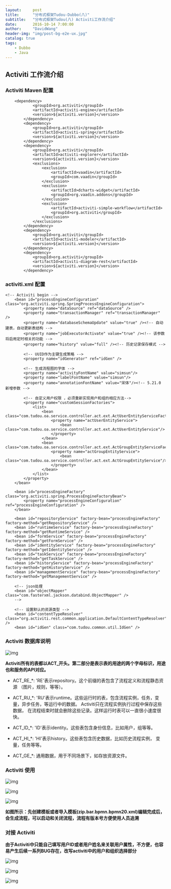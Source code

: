 ```yaml
---
layout:     post
title:      "分布式框架Tudou-Dubbo(八)"
subtitle:   "分布式框架Tudou(八) Activiti工作流介绍"
date:       2016-10-14 7:00:00
author:     "DavidWang"
header-img: "img/post-bg-e2e-ux.jpg"
catalog: true
tags:
    - Dubbo
    - Java
--- 
```


## Activiti 工作流介绍

### Activiti Maven 配置

```
	<dependency>
            <groupId>org.activiti</groupId>
            <artifactId>activiti-engine</artifactId>
            <version>${activiti.version}</version>
        </dependency>
        <dependency>
            <groupId>org.activiti</groupId>
            <artifactId>activiti-spring</artifactId>
            <version>${activiti.version}</version>
        </dependency>
        <dependency>
            <groupId>org.activiti</groupId>
            <artifactId>activiti-explorer</artifactId>
            <version>${activiti.version}</version>
            <exclusions>
                <exclusion>
                    <artifactId>vaadin</artifactId>
                    <groupId>com.vaadin</groupId>
                </exclusion>
                <exclusion>
                    <artifactId>dcharts-widget</artifactId>
                    <groupId>org.vaadin.addons</groupId>
                </exclusion>
                <exclusion>
                    <artifactId>activiti-simple-workflow</artifactId>
                    <groupId>org.activiti</groupId>
                </exclusion>
            </exclusions>
        </dependency>
        <dependency>
            <groupId>org.activiti</groupId>
            <artifactId>activiti-modeler</artifactId>
            <version>${activiti.version}</version>
        </dependency>
        <dependency>
            <groupId>org.activiti</groupId>
            <artifactId>activiti-diagram-rest</artifactId>
            <version>${activiti.version}</version>
        </dependency>
```

### activiti.xml 配置

```
<!-- Activiti begin -->
    <bean id="processEngineConfiguration" class="org.activiti.spring.SpringProcessEngineConfiguration">
        <property name="dataSource" ref="dataSource" />
        <property name="transactionManager" ref="transactionManager" />
        <property name="databaseSchemaUpdate" value="true" /><!-- 自动建表，自动更新表结构 -->
        <property name="jobExecutorActivate" value="true" /><!-- 该参数将启用定时相关的功能 -->
        <property name="history" value="full" /><!-- 历史记录保存模式 -->

        <!-- UUID作为主键生成策略 -->
        <property name="idGenerator" ref="idGen" />

        <!-- 生成流程图的字体 -->
        <property name="activityFontName" value="simsun"/>
        <property name="labelFontName" value="simsun"/>
        <property name="annotationFontName" value="宋体"/><!-- 5.21.0 新增参数 -->

        <!-- 自定义用户权限 ，必须重新实现用户和组的相应方法-->
        <property name="customSessionFactories">
            <list>
                <bean class="com.tudou.oa.service.controller.act.ext.ActUserEntityServiceFactory">
                    <property name="actUserEntityService">
                        <bean class="com.tudou.oa.service.controller.act.ext.ActUserEntityService"/>
                    </property>
                </bean>
                <bean class="com.tudou.oa.service.controller.act.ext.ActGroupEntityServiceFactory">
                    <property name="actGroupEntityService">
                        <bean class="com.tudou.oa.service.controller.act.ext.ActGroupEntityService"/>
                    </property>
                </bean>
            </list>
        </property>
    </bean>

    <bean id="processEngineFactory" class="org.activiti.spring.ProcessEngineFactoryBean">
        <property name="processEngineConfiguration" ref="processEngineConfiguration" />
    </bean>

    <bean id="repositoryService" factory-bean="processEngineFactory" factory-method="getRepositoryService" />
    <bean id="runtimeService" factory-bean="processEngineFactory" factory-method="getRuntimeService" />
    <bean id="formService" factory-bean="processEngineFactory" factory-method="getFormService" />
    <bean id="identityService" factory-bean="processEngineFactory" factory-method="getIdentityService" />
    <bean id="taskService" factory-bean="processEngineFactory" factory-method="getTaskService" />
    <bean id="historyService" factory-bean="processEngineFactory" factory-method="getHistoryService" />
    <bean id="managementService" factory-bean="processEngineFactory" factory-method="getManagementService" />

    <!-- json处理
    <bean id="objectMapper" class="com.fasterxml.jackson.databind.ObjectMapper" />
    -->

    <!-- 设置默认的资源类型 -->
    <bean id="contentTypeResolver" class="org.activiti.rest.common.application.DefaultContentTypeResolver" />
    <bean id="idGen" class="com.tudou.common.util.IdGen" />
```

### Activiti 数据库说明

![img](/img/in-post/java_introduction/dubbo_introduction_34.png)

**Activiti所有的表都以ACT_开头。第二部分是表示表的用途的两个字母标识，用途也和服务的API对应。**

- ACT_RE_*: 'RE'表示repository。这个前缀的表包含了流程定义和流程静态资源 （图片，规则，等等）。

- ACT_RU_*: 'RU'表示runtime。这些运行时的表，包含流程实例，任务，变量，异步任务，等运行中的数据。 Activiti只在流程实例执行过程中保存这些数据， 在流程结束时就会删除这些记录。这样运行时表可以一直很小速度很快。

- ACT_ID_*: 'ID'表示identity。这些表包含身份信息，比如用户，组等等。

- ACT_HI_*: 'HI'表示history。这些表包含历史数据，比如历史流程实例， 变量，任务等等。

- ACT_GE_*: 通用数据，用于不同场景下，如存放资源文件。

### Activiti 使用

![img](/img/in-post/java_introduction/dubbo_introduction_33.png)

![img](/img/in-post/java_introduction/dubbo_introduction_35.png)

![img](/img/in-post/java_introduction/dubbo_introduction_36.png)

**如图所示：先创建模板或者导入模板(zip.bar.bpmn.bpmn20.xml)编辑完成后，会生成流程，可以启动和关闭流程，流程有版本号方便使用人员追溯**

### 对接 Activiti

**由于Activiti中只能自己填写用户ID或者用户姓名来关联用户属性，不方便，也容易产生后续一系列BUG存在，改写activiti中的用户和组织选择部分**

![img](/img/in-post/java_introduction/dubbo_introduction_37.png)

![img](/img/in-post/java_introduction/dubbo_introduction_38.png)

![img](/img/in-post/java_introduction/dubbo_introduction_39.png)




